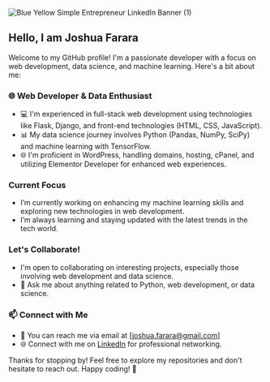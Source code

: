 

![Blue Yellow Simple Entrepreneur LinkedIn Banner  (1)](https://github.com/JoshuaFarara/JoshuaFarara/assets/109557415/063b887d-b417-403b-8e99-a50d19344237)

## Hello, I am Joshua Farara 

Welcome to my GitHub profile! I'm a passionate developer with a focus on web development, data science, and machine learning. Here's a bit about me:

### 🌐 Web Developer & Data Enthusiast

- 💻 I'm experienced in full-stack web development using technologies like Flask, Django, and front-end technologies (HTML, CSS, JavaScript).
- 📊 My data science journey involves Python (Pandas, NumPy, SciPy) and machine learning with TensorFlow.
- 🌐 I'm proficient in WordPress, handling domains, hosting, cPanel, and utilizing Elementor Developer for enhanced web experiences.

### Current Focus

-  I’m currently working on enhancing my machine learning skills and exploring new technologies in web development.
-  I’m always learning and staying updated with the latest trends in the tech world.

### Let's Collaborate!

-  I'm open to collaborating on interesting projects, especially those involving web development and data science.
- 💬 Ask me about anything related to Python, web development, or data science.

### 📫 Connect with Me

- 📧 You can reach me via email at [joshua.farara@gmail.com]
- 🌐 Connect with me on [LinkedIn](https://www.linkedin.com/in/joshuafarara/) for professional networking.

<!--### ⚡ Fun Fact
- ⚡ Fun Fact: [Insert an interesting tidbit about yourself] -->

Thanks for stopping by! Feel free to explore my repositories and don't hesitate to reach out. Happy coding! 🚀
